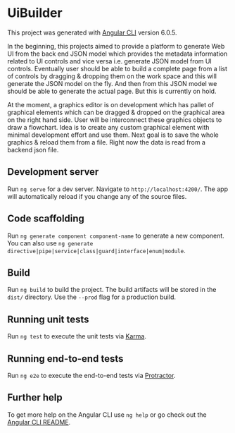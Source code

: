 # UiBuilder

This project was generated with [Angular CLI](https://github.com/angular/angular-cli) version 6.0.5.

In the beginning, this projects aimed to provide a platform to generate Web UI from the back end JSON model which provides the metadata information related to UI controls and vice versa i.e. generate JSON model from UI controls. Eventually user should be able to build a complete page from a list of controls by dragging & dropping them on the work space and this will generate the JSON model on the fly. And then from this JSON model we should be able to generate the actual page. But this is currently on hold.

At the moment, a graphics editor is on development which has pallet of graphical elements which can be dragged & dropped on the graphical area on the right hand side. User will be interconnect these graphics objects to draw a flowchart. Idea is to create any custom graphical element with minimal development effort and use them. Next goal is to save the whole graphics & reload them from a file. Right now the data is read from a backend json file.


## Development server

Run `ng serve` for a dev server. Navigate to `http://localhost:4200/`. The app will automatically reload if you change any of the source files.

## Code scaffolding

Run `ng generate component component-name` to generate a new component. You can also use `ng generate directive|pipe|service|class|guard|interface|enum|module`.

## Build

Run `ng build` to build the project. The build artifacts will be stored in the `dist/` directory. Use the `--prod` flag for a production build.

## Running unit tests

Run `ng test` to execute the unit tests via [Karma](https://karma-runner.github.io).

## Running end-to-end tests

Run `ng e2e` to execute the end-to-end tests via [Protractor](http://www.protractortest.org/).

## Further help

To get more help on the Angular CLI use `ng help` or go check out the [Angular CLI README](https://github.com/angular/angular-cli/blob/master/README.md).
